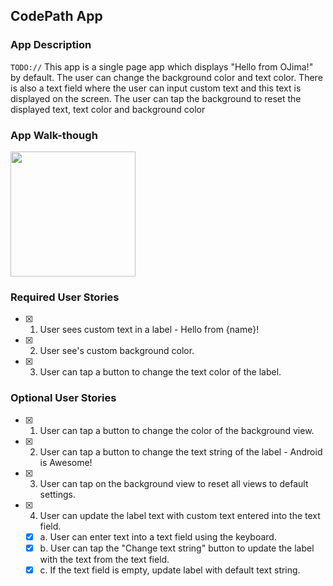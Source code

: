 ## CodePath App

### App Description
`TODO://` This app is a single page app which displays "Hello from OJima!" by default.
          The user can change the background color and text color. There is also a text field where the user can input custom           text and this text is displayed on the screen. The user can tap the background to reset the displayed text, text               color and background color

### App Walk-though
<img src="http://g.recordit.co/tqdcp82eSH.gif" width=200><br>


### Required User Stories
- [x] 1. User sees custom text in a label - Hello from {name}!
- [x] 2. User see's custom background color.
- [x] 3. User can tap a button to change the text color of the label.

### Optional User Stories
- [x] 1. User can tap a button to change the color of the background view.  
- [x] 2. User can tap a button to change the text string of the label - Android is Awesome!  
- [x] 3. User can tap on the background view to reset all views to default settings.  
- [x] 4. User can update the label text with custom text entered into the text field.  
   - [x] a. User can enter text into a text field using the keyboard.  
   - [x] b. User can tap the "Change text string" button to update the label with the text from the text field.  
   - [x] c. If the text field is empty, update label with default text string.  
